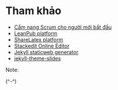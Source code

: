 # Tham khảo

* [Cẩm nang Scrum cho người mới bắt đầu](https://hocvienagile.com/cam-nang-scrum/)
* [LeanPub platform](https://leanpub.com/user_dashboard/library)
* [ShareLatex platform](https://www.sharelatex.com)
* [Stackedit Online Editor](https://stackedit.io/app)
* [Jekyll staticweb generator](https://jekyllrb.com)
* [jekyll-theme-slides](https://rubygems.org/gems/jekyll-theme-slides)


Note:

(^-^)
